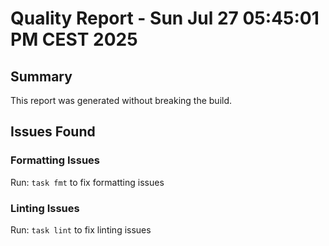 # Quality Report - Sun Jul 27 05:45:01 PM CEST 2025

## Summary
This report was generated without breaking the build.

## Issues Found
### Formatting Issues
Run: `task fmt` to fix formatting issues

### Linting Issues
Run: `task lint` to fix linting issues

